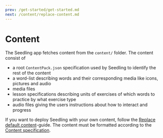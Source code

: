 ```yaml
---
prev: /get-started/get-started.md
next: /content/replace-content.md
---
```


# Content

The Seedling app fetches content from the `content/` folder.
The content consist of

- a root `ContentPack.json` specification used by Seedling to identify the rest of the content
- a word-list describing words and their corresponding media like icons, pictures and audio
- media files
- lesson specifications describing units of exercises of which words to practice by what exercise type
- audio files giving the users instructions about how to interact and progress

If you want to deploy Seedling with your own content,
follow the [Replace default content](replace-content.md)-guide.
The content must be formatted according to the [Content specification](content-spec.md).
